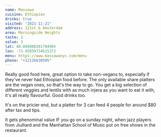 ```yaml
---
name: Massawa
cuisine: Ethiopian
drinks: true
visited: "2021-11-21"
address: 121st & Amsterdam
area: Morningside Heights
taste: 2
value: 3
lat: 40.809808301784905
lon: -73.95859734615372
menu: https://www.massawanyc.com/menu
phone: "+12126630505"
---
```


Really good food here, great option to take non-vegans to, especially if they've never had Ethiopian food before. The only available share platters are the vegan ones, so that's the way to go. You get a big selection of different veggies and lentils with as much injera as you want to eat it with, it's all really flavourful. Good drinks too.

It's on the pricier end, but a platter for 3 can feed 4 people for around $80 after tax and tips. 

It gets phenominal value IF you go on a sunday night, when jazz players from Jiulliard and the Manhattan School of Music put on free shows in the restaurant. 



